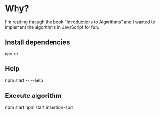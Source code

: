 # Why?

I'm reading through the book "Introductions to Algorithms" and I wanted to implement the algorithms in JavaScript for fun.

## Install dependencies

`npm ci`

## Help

npm start -- --help

## Execute algorithm

npm start <algorithm-name>
npm start insertion-sort
